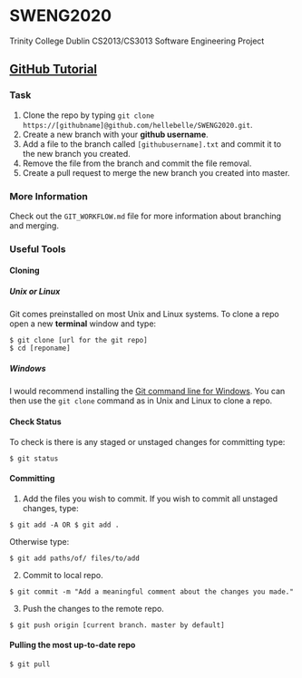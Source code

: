 # SWENG2020
Trinity College Dublin CS2013/CS3013 Software Engineering Project 

##  **<u>GitHub Tutorial</u>**

### Task

1. Clone the repo by typing `git clone https://[githubname]@github.com/hellebelle/SWENG2020.git`.
1. Create a new branch with your **github username**.
2. Add a file to the branch called `[githubusername].txt` and commit it to the new branch you created.
3. Remove the file from the branch and commit the file removal.
4. Create a pull request to merge the new branch you created into master.

### More Information

Check out the `GIT_WORKFLOW.md` file for more information about branching and merging.

### Useful Tools

#### Cloning

##### Unix or Linux

Git comes preinstalled on most Unix and Linux systems. To clone a repo open a new **terminal** window and type:

```
$ git clone [url for the git repo]
$ cd [reponame]
```

##### Windows

I would recommend installing the [Git command line for Windows](https://git-scm.com/download/win). You can then use the `git clone` command as in Unix and Linux to clone a repo.

#### Check Status

To check is there is any staged or unstaged changes for committing type:

```
$ git status
```

#### Committing

1. Add the files you wish to commit. If you wish to commit all unstaged changes, type:

```
$ git add -A OR $ git add .
```

Otherwise type:

```
$ git add paths/of/ files/to/add
```

2. Commit to local repo.

```
$ git commit -m "Add a meaningful comment about the changes you made."
```

3. Push the changes to the remote repo.

```
$ git push origin [current branch. master by default]
```

#### Pulling the most up-to-date repo

```
$ git pull
```